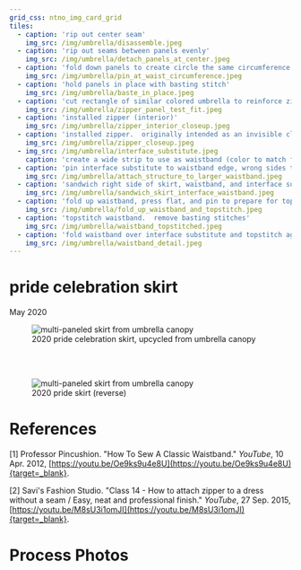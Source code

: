 ```yaml
---
grid_css: ntno_img_card_grid
tiles: 
  - caption: 'rip out center seam'
    img_src: /img/umbrella/disassemble.jpeg
  - caption: 'rip out seams between panels evenly'
    img_src: /img/umbrella/detach_panels_at_center.jpeg
  - caption: 'fold down panels to create circle the same circumference as waist measurement'
    img_src: /img/umbrella/pin_at_waist_circumference.jpeg
  - caption: 'hold panels in place with basting stitch'
    img_src: /img/umbrella/baste_in_place.jpeg
  - caption: 'cut rectangle of similar colored umbrella to reinforce zipper<sup><a href="#references">1</a></sup>'
    img_src: /img/umbrella/zipper_panel_test_fit.jpeg
  - caption: 'installed zipper (interior)'
    img_src: /img/umbrella/zipper_interior_closeup.jpeg
  - caption: 'installed zipper.  originally intended as an invisible closure but had to be expanded for better fit.'
    img_src: /img/umbrella/zipper_closeup.jpeg
  - img_src: /img/umbrella/interface_substitute.jpeg
    caption: 'create a wide strip to use as waistband (color to match final band).  create a long, thick band of scrap umbrella to give the waistband structure<sup><a href="#references">2</a></sup> (any color).'
  - caption: 'pin interface substitute to waistband edge, wrong sides together'
    img_src: /img/umbrella/attach_structure_to_larger_waistband.jpeg
  - caption: 'sandwich right side of skirt, waistband, and interface substitute, then sew together'
    img_src: /img/umbrella/sandwich_skirt_interface_waistband.jpeg
  - caption: 'fold up waistband, press flat, and pin to prepare for topstiching'
    img_src: /img/umbrella/fold_up_waistband_and_topstitch.jpeg
  - caption: 'topstitch waistband.  remove basting stitches'
    img_src: /img/umbrella/waistband_topstitched.jpeg
  - caption: 'fold waistband over interface substitute and topstitch again'
    img_src: /img/umbrella/waistband_detail.jpeg
---
```



# pride celebration skirt
May 2020  

<section>
  <figure>
    <img
      src="/img/umbrella/front.jpeg"
      alt="multi-paneled skirt from umbrella canopy"
      title=""
    />
    <figcaption>2020 pride celebration skirt, upcycled from umbrella canopy</figcaption>
  </figure>
</section>
<br>
<br>
<section>
  <figure>
    <img
      src="/img/umbrella/back.jpeg"
      alt="multi-paneled skirt from umbrella canopy"
      title=""
    />
    <figcaption>2020 pride skirt (reverse)</figcaption>
  </figure>
</section>

# References

[1] Professor Pincushion.  "How To Sew A Classic Waistband."  *YouTube*, 10 Apr. 2012, [https://youtu.be/Oe9ks9u4e8U](https://youtu.be/Oe9ks9u4e8U){target=_blank}.  

[2] Savi's Fashion Studio.  "Class 14 - How to attach zipper to a dress without a seam / Easy, neat and professional finish."  *YouTube*, 27 Sep. 2015, [https://youtu.be/M8sU3i1omJI](https://youtu.be/M8sU3i1omJI){target=_blank}.  



# Process Photos


